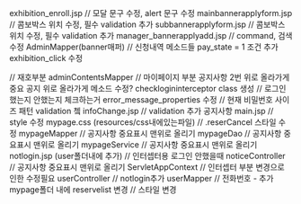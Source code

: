 exhibition_enroll.jsp		// 모달 문구 수정, alert 문구 수정
mainbannerapplyform.jsp	// 콤보박스 위치 수정, 필수 validation 추가
subbannerapplyform.jsp	// 콤보박스 위치 수정, 필수 validation 추가
manager_bannerapplyadd.jsp	   // command, 검색 수정
AdminMapper(banner매퍼)  // 신청내역 메소드들 pay_state = 1 조건 추가
exhibition_click 수정

// 재호부분
adminContentsMapper 	// 마이페이지 부분 공지사항 2번 위로 올라가게 중요 공지 위로 올라가게 메소드 수정?
checklogininterceptor class 생성 // 로그인 했는지 안했는지 체크하는거
error_message_properties  수정 	// 현재 비밀번호 사이즈 패턴 validation 쳌
infoChange.jsp				// validation 추가
공지사항 main.jsp			//  style 수정
mypage.css (resources/css내에있는파일)		// .reserCancel 스타일 수정
mypageMapper					// 공지사항 중요표시 맨위로 올리기
mypageDao					// 공지사항 중요표시 맨위로 올리기
mypageService					//  공지사항 중요표시 맨위로 올리기
notlogin.jsp	(user폴더내에 추가)	// 인터셉터용 로그인 안했을때
noticeController					// 공지사항 중요표시 맨위로 올리기
ServletAppContext				// 인터셉터 부분 변경으로 인한 수정필요
userController					// notlogin추가
userMapper					// 전화번호 - 추가
mypage폴더 내에 reservelist 변경		// 스타일 변경
